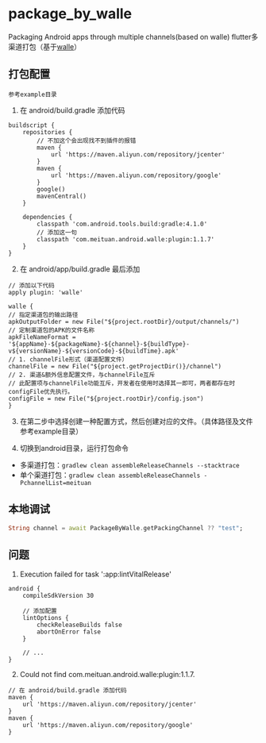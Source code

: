 # package_by_walle

Packaging Android apps through multiple channels(based on walle)
flutter多渠道打包（基于[walle](https://github.com/Meituan-Dianping/walle)）

## 打包配置

`参考example目录`

1. 在 android/build.gradle 添加代码

```
buildscript {
    repositories {
        // 不加这个会出现找不到插件的报错
        maven {
            url 'https://maven.aliyun.com/repository/jcenter'
        }
        maven {
            url 'https://maven.aliyun.com/repository/google'
        }
        google()
        mavenCentral()
    }

    dependencies {
        classpath 'com.android.tools.build:gradle:4.1.0'
        // 添加这一句
        classpath 'com.meituan.android.walle:plugin:1.1.7'
    }
}
```

2. 在 android/app/build.gradle 最后添加

```
// 添加以下代码
apply plugin: 'walle'

walle {
// 指定渠道包的输出路径
apkOutputFolder = new File("${project.rootDir}/output/channels/")
// 定制渠道包的APK的文件名称
apkFileNameFormat = '${appName}-${packageName}-${channel}-${buildType}-v${versionName}-${versionCode}-${buildTime}.apk'
// 1. channelFile形式（渠道配置文件）
channelFile = new File("${project.getProjectDir()}/channel")
// 2. 渠道&额外信息配置文件，与channelFile互斥
// 此配置项与channelFile功能互斥，开发者在使用时选择其一即可，两者都存在时configFile优先执行。
configFile = new File("${project.rootDir}/config.json")
}
```

3. 在第二步中选择创建一种配置方式，然后创建对应的文件。（具体路径及文件参考example目录）

4. 切换到android目录，运行打包命令

- 多渠道打包：`gradlew clean assembleReleaseChannels --stacktrace`
- 单个渠道打包：`gradlew clean assembleReleaseChannels -PchannelList=meituan`

## 本地调试

```dart
String channel = await PackageByWalle.getPackingChannel ?? "test";
```

## 问题

1. Execution failed for task ':app:lintVitalRelease'

```
android {
    compileSdkVersion 30
    
    // 添加配置
    lintOptions {
        checkReleaseBuilds false
        abortOnError false
    }
    
    // ...
}
```

2. Could not find com.meituan.android.walle:plugin:1.1.7.

```
// 在 android/build.gradle 添加代码
maven {
    url 'https://maven.aliyun.com/repository/jcenter'
}
maven {
    url 'https://maven.aliyun.com/repository/google'
}
```